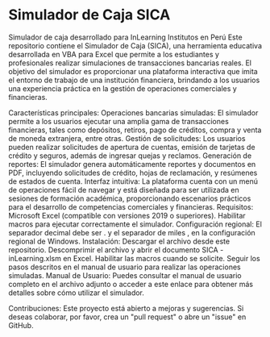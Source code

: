 # Simulador de Caja SICA
 Simulador de caja desarrollado para InLearning Institutos en Perú
Este repositorio contiene el Simulador de Caja (SICA), una herramienta educativa desarrollada en VBA para Excel que permite a los estudiantes y profesionales realizar simulaciones de transacciones bancarias reales. El objetivo del simulador es proporcionar una plataforma interactiva que imita el entorno de trabajo de una institución financiera, brindando a los usuarios una experiencia práctica en la gestión de operaciones comerciales y financieras.

Características principales:
Operaciones bancarias simuladas: El simulador permite a los usuarios ejecutar una amplia gama de transacciones financieras, tales como depósitos, retiros, pago de créditos, compra y venta de moneda extranjera, entre otras.
Gestión de solicitudes: Los usuarios pueden realizar solicitudes de apertura de cuentas, emisión de tarjetas de crédito y seguros, además de ingresar quejas y reclamos.
Generación de reportes: El simulador genera automáticamente reportes y documentos en PDF, incluyendo solicitudes de crédito, hojas de reclamación, y resúmenes de estados de cuenta.
Interfaz intuitiva: La plataforma cuenta con un menú de operaciones fácil de navegar y está diseñada para ser utilizada en sesiones de formación académica, proporcionando escenarios prácticos para el desarrollo de competencias comerciales y financieras.
Requisitos:
Microsoft Excel (compatible con versiones 2019 o superiores).
Habilitar macros para ejecutar correctamente el simulador.
Configuración regional: El separador decimal debe ser . y el separador de miles , en la configuración regional de Windows.
Instalación:
Descargar el archivo desde este repositorio.
Descomprimir el archivo y abrir el documento SICA - inLearning.xlsm en Excel.
Habilitar las macros cuando se solicite.
Seguir los pasos descritos en el manual de usuario para realizar las operaciones simuladas.
Manual de Usuario:
Puedes consultar el manual de usuario completo en el archivo adjunto o acceder a este enlace para obtener más detalles sobre cómo utilizar el simulador.

Contribuciones:
Este proyecto está abierto a mejoras y sugerencias. Si deseas colaborar, por favor, crea un "pull request" o abre un "issue" en GitHub.

